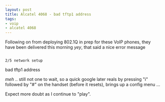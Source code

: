 ```yaml
--- 
layout: post
title: Alcatel 4068 - bad tftp1 address
tags: 
- voip
- alcatel 4068
---
```

Following on from deploying 802.1Q in prep for these VoIP phones, they have been delivered this morning *yey*, that said a nice error message

<code>
2/5 network setup</code>

bad tftp1 address

*meh* .. still not one to wait, so a quick google later reals by pressing "i" followed by "#" on the handset (before it resets), brings up a config menu ...

Expect more doubt as I continue to "play".
